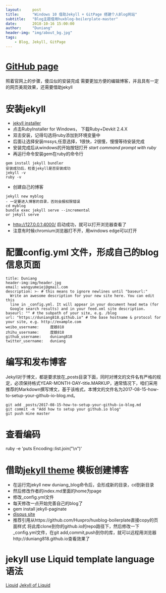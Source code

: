 ```yaml
---
layout:     post
title:      "Windows 10 借助Jekyll + GitPage 搭建个人Blog网站"
subtitle:   "Blog主题借用huxblog-boilerplate-master"
date:       2018-10-16 15:00:00
author:     "Duniang"
header-img: "img/about_bg.jpg"
tags:
    - Blog, Jekyll, GitPage
---
```


# [GitHub page](https://pages.github.com/)
照着官网上的步骤，傻瓜似的安装完成
需要更加方便的编辑博客，并且具有一定的网页美观效果，还需要借助jekyll
# 安装jekyll
- [jekyll installer](https://jekyllrb.com/docs/installation/windows/)
- 点击RubyInstaller for Windows， 下载Ruby+Devkit 2.4.X 
- 双击安装，记得勾选将ruby添加到环境变量中
- 后面让选择安装mssys,任意选择，1很快，2很慢，慢慢等待安装完成
- 安装完成后从windows的开始按钮打开 *start command prompt with ruby*
- 再运行命令安装gem在ruby的命令行
```
gem install jekyll bundler
安装成功后，检查jekyll是否安装成功
jekyll -v
ruby -v
```
- 创建自己的博客
```
jekyll new myblog
- 一定要进入博客的目录，否则会报权限错误
cd myblog
bundle exec jekyll serve --incremental
or jekyll serve
```

- http://127.0.0.1:4000/ 启动成功，就可以打开浏览器查看了
- 注意有时候chromium浏览器打不开，用windows edge可以打开
# 配置config.yml 文件，形成自己的blog信息页面

```
title: Duniang
header-img:img/header.jpg
email: wangyumeiej@gmail.com
description: >- # this means to ignore newlines until "baseurl:"
  Write an awesome description for your new site here. You can edit this
  line in _config.yml. It will appear in your document head meta (for
  Google search results) and in your feed.xml site description.
baseurl: "" # the subpath of your site, e.g. /blog
url: "https://duniang818.github.io" # the base hostname & protocol for your site, e.g. http://example.com
weibo_username:     度娘818
zhihu_username:     度娘818
github_username:    duniang818
twitter_username:   duniang
```
# 编写和发布博客
Jekyll对于博文，都是要求放在_posts目录下面，同时对博文的文件名有严格的规定，必须保持格式YEAR-MONTH-DAY-title.MARKUP，通常情况下，咱们采用推荐的Markdown撰写博文，基于该格式，本博文的文件名为2017-08-15-how-to-setup-your-github-io-blog.md。

```
git add _posts/2017-08-15-how-to-setup-your-github-io-blog.md
git commit -m "Add how to setup your github.io blog"
git push mine master
```
# 查看编码
ruby -e 'puts Encoding::list.join("\n")'
# 借助[jekyll theme](https://github.com/Huxpro/huxpro.github.io#analytics) 模板创建博客
- 在运行完jekyll new duniang_blog命令后，会形成新的目录，cd到新目录
- 然后修改作者的index.md里面的home为page
- 修改_config.yml文件
- 每天修改一点开始完善自己的blog了
- gem install jekyll-paginate
- [disqus site](https://disqus.com/admin/moderate/#/pending)
- 推荐引用从https://github.com/Huxpro/huxblog-boilerplate直接copy的页面样式
将此库clone到你的github.io的repo路径下，然后修改一下_config.yml文件，在git add,commit,push到你的库，就可以远程用浏览器http://duniang818.github.io查看效果了
# jekyll use Liquid template language语法
[Liquid](https://shopify.github.io/liquid/basics/introduction/)
[Jekyll of Liquid](https://jekyllrb.com/docs/variables/)


